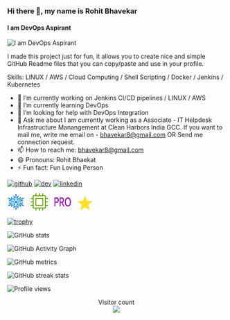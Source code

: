 ### Hi there 👋, my name is Rohit Bhavekar
#### I am DevOps Aspirant
![I am DevOps Aspirant](https://media.licdn.com/dms/image/D5616AQEwMGneZ6kePA/profile-displaybackgroundimage-shrink_350_1400/0/1675753662860?e=1682553600&v=beta&t=vkUi0o6wdOQVcH_RmduCdt9L-XsiIw20d2ANF4Qvr64)

I made this project just for fun, it allows you to create nice and simple GitHub Readme files that you can copy/paste and use in your profile.

Skills: LINUX / AWS / Cloud Computing / Shell Scripting / Docker / Jenkins / Kubernetes

- 🔭 I’m currently working on Jenkins CI/CD pipelines / LINUX / AWS 
- 🌱 I’m currently learning DevOps 
- 🤔 I’m looking for help with DevOps Integration 
- 💬 Ask me about I am currently working as a Associate - IT Helpdesk Infrastructure Manangement at Clean Harbors India GCC.   If you want to mail me, write me email on - bhavekar8@gmail.com OR Send me connection request. 
- 📫 How to reach me: bhavekar8@gmail.com 
- 😄 Pronouns: Rohit Bhaekat 
- ⚡ Fun fact: Fun Loving Person 


[<img src='https://cdn.jsdelivr.net/npm/simple-icons@3.0.1/icons/github.svg' alt='github' height='40'>](https://github.com/https://github.com/RohitBDevOps)  [<img src='https://cdn.jsdelivr.net/npm/simple-icons@3.0.1/icons/hashnode.svg' alt='dev' height='40'>](https://rohitbhavekardevops.hashnode.dev/)  [<img src='https://cdn.jsdelivr.net/npm/simple-icons@3.0.1/icons/linkedin.svg' alt='linkedin' height='40'>](https://www.linkedin.com/in/https://www.linkedin.com/in/bhavekar8//)  

<a href='https://archiveprogram.github.com/'><img src='https://raw.githubusercontent.com/acervenky/animated-github-badges/master/assets/acbadge.gif' width='40' height='40'></a> <a href='https://docs.github.com/en/developers'><img src='https://raw.githubusercontent.com/acervenky/animated-github-badges/master/assets/devbadge.gif' width='40' height='40'></a> <a href='https://github.com/pricing'><img src='https://raw.githubusercontent.com/acervenky/animated-github-badges/master/assets/pro.gif' width='40' height='40'></a> <a href='https://stars.github.com/'><img src='https://raw.githubusercontent.com/acervenky/animated-github-badges/master/assets/starbadge.gif' width='35' height='35'></a> 

[![trophy](https://github-profile-trophy.vercel.app/?username=https://github.com/RohitBDevOps)](https://github.com/ryo-ma/github-profile-trophy)

![GitHub stats](https://github-readme-stats.vercel.app/api?username=https://github.com/RohitBDevOps&show_icons=true)  

![GitHub Activity Graph](https://activity-graph.herokuapp.com/graph?username=https://github.com/RohitBDevOps)  

![GitHub metrics](https://metrics.lecoq.io/https://github.com/RohitBDevOps)  

![GitHub streak stats](https://streak-stats.demolab.com/?user=https://github.com/RohitBDevOps)  

![Profile views](https://gpvc.arturio.dev/https://github.com/RohitBDevOps)  

<p align="center"> 
  Visitor count<br>
  <img src="https://profile-counter.glitch.me/sagar-viradiya/count.svg" />
</p>
